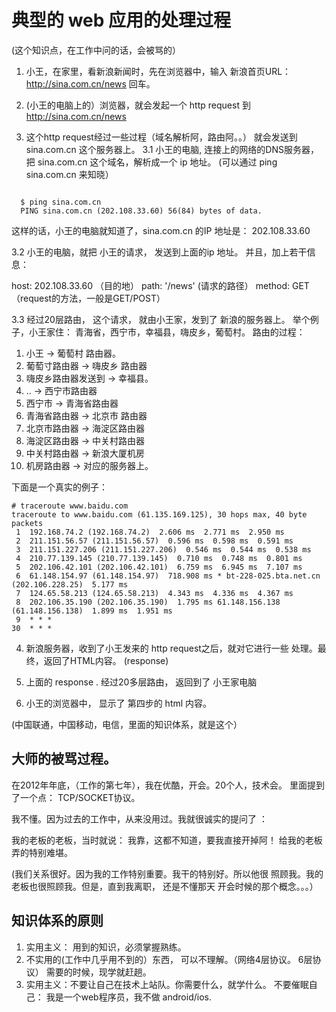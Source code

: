# 典型的 web 应用的处理过程

(这个知识点，在工作中问的话，会被骂的）

1. 小王，在家里，看新浪新闻时，先在浏览器中，输入 新浪首页URL：
http://sina.com.cn/news 回车。

2. (小王的电脑上的）浏览器，就会发起一个 http request 到
http://sina.com.cn/news

3. 这个http request经过一些过程（域名解析阿，路由阿。。）
就会发送到 sina.com.cn 这个服务器上。
  3.1 小王的电脑, 连接上的网络的DNS服务器，把 sina.com.cn
  这个域名，解析成一个 ip 地址。
  (可以通过 ping sina.com.cn 来知晓）

```

  $ ping sina.com.cn
  PING sina.com.cn (202.108.33.60) 56(84) bytes of data.
```

  这样的话，小王的电脑就知道了，sina.com.cn 的IP 地址是：
  202.108.33.60

  3.2 小王的电脑，就把 小王的请求， 发送到上面的ip 地址。
  并且，加上若干信息：

  host: 202.108.33.60  （目的地）
  path:  '/news'        (请求的路径）
  method: GET           （request的方法，一般是GET/POST）

  3.3 经过20层路由， 这个请求， 就由小王家，发到了 新浪的服务器上。
  举个例子，小王家住： 青海省，西宁市，幸福县，嗨皮乡，葡萄村。
  路由的过程：

  1. 小王  -> 葡萄村 路由器。
  2. 葡萄寸路由器 -> 嗨皮乡 路由器
  3. 嗨皮乡路由器发送到 -> 幸福县。
  4.   .. -> 西宁市路由器
  5. 西宁市 -> 青海省路由器
  6. 青海省路由器 -> 北京市 路由器
  7. 北京市路由器 -> 海淀区路由器
  8. 海淀区路由器 -> 中关村路由器
  9. 中关村路由器 -> 新浪大厦机房
  10. 机房路由器 -> 对应的服务器上。

下面是一个真实的例子：

```
# traceroute www.baidu.com
traceroute to www.baidu.com (61.135.169.125), 30 hops max, 40 byte packets
 1  192.168.74.2 (192.168.74.2)  2.606 ms  2.771 ms  2.950 ms
 2  211.151.56.57 (211.151.56.57)  0.596 ms  0.598 ms  0.591 ms
 3  211.151.227.206 (211.151.227.206)  0.546 ms  0.544 ms  0.538 ms
 4  210.77.139.145 (210.77.139.145)  0.710 ms  0.748 ms  0.801 ms
 5  202.106.42.101 (202.106.42.101)  6.759 ms  6.945 ms  7.107 ms
 6  61.148.154.97 (61.148.154.97)  718.908 ms * bt-228-025.bta.net.cn (202.106.228.25)  5.177 ms
 7  124.65.58.213 (124.65.58.213)  4.343 ms  4.336 ms  4.367 ms
 8  202.106.35.190 (202.106.35.190)  1.795 ms 61.148.156.138 (61.148.156.138)  1.899 ms  1.951 ms
 9  * * *
30  * * *
```

4. 新浪服务器，收到了小王发来的 http request之后，就对它进行一些
处理。最终，返回了HTML内容。 (response)

5. 上面的 response . 经过20多层路由， 返回到了 小王家电脑

6. 小王的浏览器中， 显示了 第四步的 html 内容。

(中国联通，中国移动，电信，里面的知识体系，就是这个）

## 大师的被骂过程。

在2012年年底，（工作的第七年），我在优酷，开会。20个人，技术会。
里面提到了一个点： TCP/SOCKET协议。

我不懂。因为过去的工作中，从来没用过。我就很诚实的提问了
：

我的老板的老板，当时就说： 我靠，这都不知道，要我直接开掉阿！
给我的老板弄的特别难堪。

(我们关系很好。因为我的工作特别重要。我干的特别好。所以他很
照顾我。我的老板也很照顾我。但是，直到我离职， 还是不懂那天
开会时候的那个概念。。。）

## 知识体系的原则

1. 实用主义： 用到的知识，必须掌握熟练。
2. 不实用的(工作中几乎用不到的）东西， 可以不理解。（网络4层协议。 6层协议）
需要的时候，现学就赶趟。
3. 实用主义：不要让自己在技术上站队。你需要什么，就学什么。
不要催眠自己： 我是一个web程序员，我不做  android/ios.
